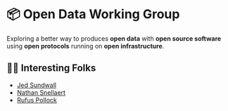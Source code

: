 # 📦 Open Data Working Group

Exploring a better way to produces **open data** with **open source software** using **open protocols** running on **open infrastructure**.

## 🧑‍🦱 Interesting Folks

- [Jed Sundwall](https://jed.co/)
- [Nathan Snellaert](https://github.com/nathansnellaert)
- [Rufus Pollock](https://rufuspollock.com/)
